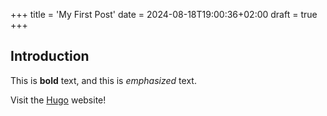 +++
title = 'My First Post'
date = 2024-08-18T19:00:36+02:00
draft = true
+++


## Introduction

This is **bold** text, and this is *emphasized* text.

Visit the [Hugo](https://gohugo.io) website!
